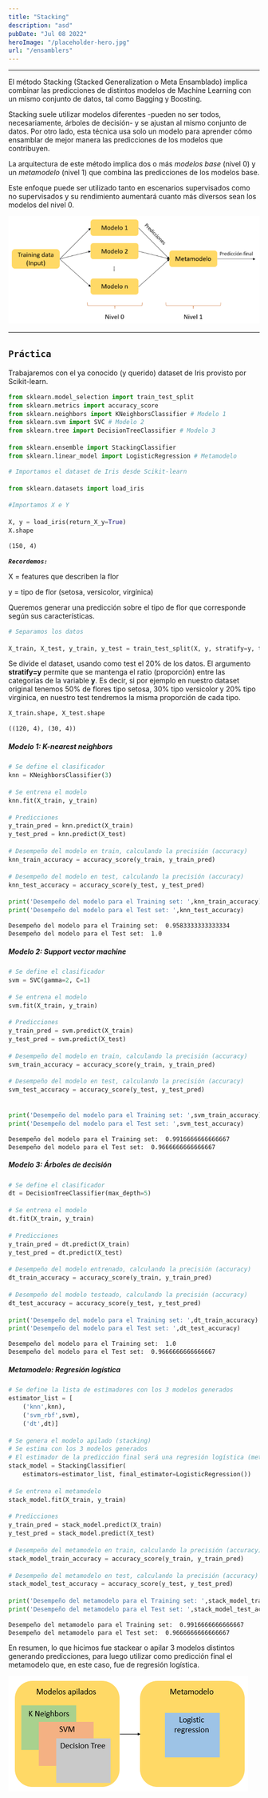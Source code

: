 ```yaml
---
title: "Stacking"
description: "asd"
pubDate: "Jul 08 2022"
heroImage: "/placeholder-hero.jpg"
url: "/ensamblers"
---
```


---

El método Stacking (Stacked Generalization o Meta Ensamblado) implica
combinar las predicciones de distintos modelos de Machine Learning con
un mismo conjunto de datos, tal como Bagging y Boosting.

Stacking suele utilizar modelos diferentes -pueden no ser todos,
necesariamente, árboles de decisión- y se ajustan al mismo conjunto de
datos. Por otro lado, esta técnica usa solo un modelo para aprender cómo
ensamblar de mejor manera las predicciones de los modelos que
contribuyen.

La arquitectura de este método implica dos o más *modelos base* (nivel
0) y un *metamodelo* (nivel 1) que combina las predicciones de los
modelos base.

Este enfoque puede ser utilizado tanto en escenarios supervisados como
no supervisados y su rendimiento aumentará cuanto más diversos sean los
modelos del nivel 0.

<img src="/assets/Stacking.png" alt="text aslt" title="a title">

------------------------------------------------------------------------

## `Práctica`

Trabajaremos con el ya conocido (y querido) dataset de Iris provisto por
Scikit-learn.

``` python
from sklearn.model_selection import train_test_split
from sklearn.metrics import accuracy_score
from sklearn.neighbors import KNeighborsClassifier # Modelo 1
from sklearn.svm import SVC # Modelo 2
from sklearn.tree import DecisionTreeClassifier # Modelo 3

from sklearn.ensemble import StackingClassifier
from sklearn.linear_model import LogisticRegression # Metamodelo
```

``` python
# Importamos el dataset de Iris desde Scikit-learn

from sklearn.datasets import load_iris

#Importamos X e Y

X, y = load_iris(return_X_y=True)
X.shape
```
    (150, 4)

***`Recordemos:`***

X = features que describen la flor

y = tipo de flor (setosa, versicolor, virgínica)

Queremos generar una predicción sobre el tipo de flor que corresponde
según sus características.

``` python
# Separamos los datos

X_train, X_test, y_train, y_test = train_test_split(X, y, stratify=y, test_size=0.2, random_state=42)
```

Se divide el dataset, usando como test el 20% de los datos. El argumento
**stratify=y** permite que se mantenga el ratio (proporción) entre las
categorías de la variable **y**. Es decir, si por ejemplo en nuestro
dataset original tenemos 50% de flores tipo setosa, 30% tipo versicolor
y 20% tipo virginica, en nuestro test tendremos la misma proporción de
cada tipo.

``` python
X_train.shape, X_test.shape
```

    ((120, 4), (30, 4))

##### **Modelo 1: K-nearest neighbors**

``` python
# Se define el clasificador
knn = KNeighborsClassifier(3)

# Se entrena el modelo
knn.fit(X_train, y_train)

# Predicciones
y_train_pred = knn.predict(X_train)
y_test_pred = knn.predict(X_test)

# Desempeño del modelo en train, calculando la precisión (accuracy)
knn_train_accuracy = accuracy_score(y_train, y_train_pred)

# Desempeño del modelo en test, calculando la precisión (accuracy)
knn_test_accuracy = accuracy_score(y_test, y_test_pred)

print('Desempeño del modelo para el Training set: ',knn_train_accuracy)
print('Desempeño del modelo para el Test set: ',knn_test_accuracy)
```

    Desempeño del modelo para el Training set:  0.9583333333333334
    Desempeño del modelo para el Test set:  1.0

##### **Modelo 2: Support vector machine**

``` python
# Se define el clasificador
svm = SVC(gamma=2, C=1)

# Se entrena el modelo
svm.fit(X_train, y_train)

# Predicciones
y_train_pred = svm.predict(X_train)
y_test_pred = svm.predict(X_test)

# Desempeño del modelo en train, calculando la precisión (accuracy)
svm_train_accuracy = accuracy_score(y_train, y_train_pred) 

# Desempeño del modelo en test, calculando la precisión (accuracy)
svm_test_accuracy = accuracy_score(y_test, y_test_pred)


print('Desempeño del modelo para el Training set: ',svm_train_accuracy)
print('Desempeño del modelo para el Test set: ',svm_test_accuracy)
```

    Desempeño del modelo para el Training set:  0.9916666666666667
    Desempeño del modelo para el Test set:  0.9666666666666667

##### **Modelo 3: Árboles de decisión**

``` python
# Se define el clasificador
dt = DecisionTreeClassifier(max_depth=5)

# Se entrena el modelo
dt.fit(X_train, y_train)

# Predicciones
y_train_pred = dt.predict(X_train)
y_test_pred = dt.predict(X_test)

# Desempeño del modelo entrenado, calculando la precisión (accuracy)
dt_train_accuracy = accuracy_score(y_train, y_train_pred)

# Desempeño del modelo testeado, calculando la precisión (accuracy)
dt_test_accuracy = accuracy_score(y_test, y_test_pred)

print('Desempeño del modelo para el Training set: ',dt_train_accuracy)
print('Desempeño del modelo para el Test set: ',dt_test_accuracy)
```

    Desempeño del modelo para el Training set:  1.0
    Desempeño del modelo para el Test set:  0.9666666666666667

##### **Metamodelo: Regresión logística**

``` python
# Se define la lista de estimadores con los 3 modelos generados
estimator_list = [
    ('knn',knn),
    ('svm_rbf',svm),
    ('dt',dt)]

# Se genera el modelo apilado (stacking)
# Se estima con los 3 modelos generados
# El estimador de la predicción final será una regresión logística (metamodelo).
stack_model = StackingClassifier(
    estimators=estimator_list, final_estimator=LogisticRegression())

# Se entrena el metamodelo
stack_model.fit(X_train, y_train)

# Predicciones
y_train_pred = stack_model.predict(X_train)
y_test_pred = stack_model.predict(X_test)

# Desempeño del metamodelo en train, calculando la precisión (accuracy)
stack_model_train_accuracy = accuracy_score(y_train, y_train_pred)

# Desempeño del metamodelo en test, calculando la precisión (accuracy)
stack_model_test_accuracy = accuracy_score(y_test, y_test_pred)

print('Desempeño del metamodelo para el Training set: ',stack_model_train_accuracy)
print('Desempeño del metamodelo para el Test set: ',stack_model_test_accuracy)
```

    Desempeño del metamodelo para el Training set:  0.9916666666666667
    Desempeño del metamodelo para el Test set:  0.9666666666666667

En resumen, lo que hicimos fue stackear o apilar 3 modelos distintos
generando predicciones, para luego utilizar como predicción final el
metamodelo que, en este caso, fue de regresión logística.

<img src="/assets/Stacking2.png" alt="text aslt" title="a title">
